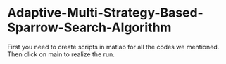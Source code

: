 # Adaptive-Multi-Strategy-Based-Sparrow-Search-Algorithm
First you need to create scripts in matlab for all the codes we mentioned. 
Then click on main to realize the run.
